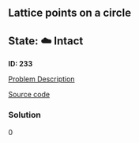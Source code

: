 ## Lattice points on a circle

## State: :cloud: **Intact**

**ID: 233**

[Problem Description](https://projecteuler.net/problem=233)

[Source code](main.cpp)

### Solution
0